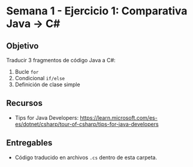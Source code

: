 # Semana 1 - Ejercicio 1: Comparativa Java → C#

## Objetivo
Traducir 3 fragmentos de código Java a C#:
1. Bucle `for`
2. Condicional `if/else`
3. Definición de clase simple

## Recursos
- Tips for Java Developers: https://learn.microsoft.com/es-es/dotnet/csharp/tour-of-csharp/tips-for-java-developers

## Entregables
- Código traducido en archivos `.cs` dentro de esta carpeta.